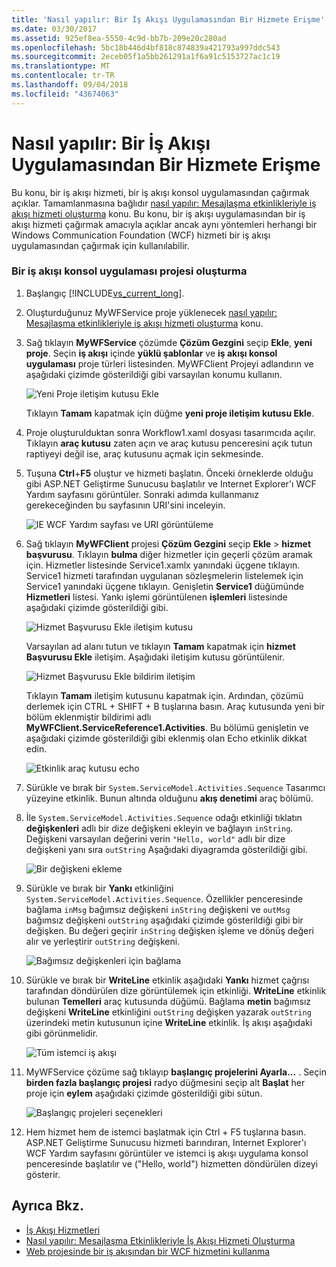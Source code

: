 ```yaml
---
title: 'Nasıl yapılır: Bir İş Akışı Uygulamasından Bir Hizmete Erişme'
ms.date: 03/30/2017
ms.assetid: 925ef8ea-5550-4c9d-bb7b-209e20c280ad
ms.openlocfilehash: 5bc18b446d4bf818c874839a421793a997ddc543
ms.sourcegitcommit: 2eceb05f1a5bb261291a1f6a91c5153727ac1c19
ms.translationtype: MT
ms.contentlocale: tr-TR
ms.lasthandoff: 09/04/2018
ms.locfileid: "43674063"
---
```

# <a name="how-to-access-a-service-from-a-workflow-application"></a>Nasıl yapılır: Bir İş Akışı Uygulamasından Bir Hizmete Erişme
Bu konu, bir iş akışı hizmeti, bir iş akışı konsol uygulamasından çağırmak açıklar. Tamamlanmasına bağlıdır [nasıl yapılır: Mesajlaşma etkinlikleriyle iş akışı hizmeti oluşturma](../../../../docs/framework/wcf/feature-details/how-to-create-a-workflow-service-with-messaging-activities.md) konu. Bu konu, bir iş akışı uygulamasından bir iş akışı hizmeti çağırmak amacıyla açıklar ancak aynı yöntemleri herhangi bir Windows Communication Foundation (WCF) hizmeti bir iş akışı uygulamasından çağırmak için kullanılabilir.

### <a name="create-a-workflow-console-application-project"></a>Bir iş akışı konsol uygulaması projesi oluşturma

1.  Başlangıç [!INCLUDE[vs_current_long](../../../../includes/vs-current-long-md.md)].

2.  Oluşturduğunuz MyWFService proje yüklenecek [nasıl yapılır: Mesajlaşma etkinlikleriyle iş akışı hizmeti oluşturma](../../../../docs/framework/wcf/feature-details/how-to-create-a-workflow-service-with-messaging-activities.md) konu.

3.  Sağ tıklayın **MyWFService** çözümde **Çözüm Gezgini** seçip **Ekle**, **yeni proje**. Seçin **iş akışı** içinde **yüklü şablonlar** ve **iş akışı konsol uygulaması** proje türleri listesinden. MyWFClient Projeyi adlandırın ve aşağıdaki çizimde gösterildiği gibi varsayılan konumu kullanın.

     ![Yeni Proje iletişim kutusu Ekle](../../../../docs/framework/wcf/feature-details/media/addnewprojectdlg.JPG "AddNewProjectDlg")

     Tıklayın **Tamam** kapatmak için düğme **yeni proje iletişim kutusu Ekle**.

4.  Proje oluşturulduktan sonra Workflow1.xaml dosyası tasarımcıda açılır. Tıklayın **araç kutusu** zaten açın ve araç kutusu penceresini açık tutun raptiyeyi değil ise, araç kutusunu açmak için sekmesinde.

5.  Tuşuna **Ctrl**+**F5** oluştur ve hizmeti başlatın. Önceki örneklerde olduğu gibi ASP.NET Geliştirme Sunucusu başlatılır ve Internet Explorer'ı WCF Yardım sayfasını görüntüler. Sonraki adımda kullanmanız gerekeceğinden bu sayfasının URI'sini inceleyin.

     ![IE WCF Yardım sayfası ve URI görüntüleme](../../../../docs/framework/wcf/feature-details/media/iewcfhelppagewuri.JPG "IEWCFHelpPageWURI")

6.  Sağ tıklayın **MyWFClient** projesi **Çözüm Gezgini** seçip **Ekle** > **hizmet başvurusu**. Tıklayın **bulma** diğer hizmetler için geçerli çözüm aramak için. Hizmetler listesinde Service1.xamlx yanındaki üçgene tıklayın. Service1 hizmeti tarafından uygulanan sözleşmelerin listelemek için Service1 yanındaki üçgene tıklayın. Genişletin **Service1** düğümünde **Hizmetleri** listesi. Yankı işlemi görüntülenen **işlemleri** listesinde aşağıdaki çizimde gösterildiği gibi.

     ![Hizmet Başvurusu Ekle iletişim kutusu](../../../../docs/framework/wcf/feature-details/media/addservicereference.JPG "Addservıcereference")

     Varsayılan ad alanı tutun ve tıklayın **Tamam** kapatmak için **hizmet Başvurusu Ekle** iletişim. Aşağıdaki iletişim kutusu görüntülenir.

     ![Hizmet Başvurusu Ekle bildirim iletişim](../../../../docs/framework/wcf/feature-details/media/asrdlg.JPG "ASRDlg")

     Tıklayın **Tamam** iletişim kutusunu kapatmak için. Ardından, çözümü derlemek için CTRL + SHIFT + B tuşlarına basın. Araç kutusunda yeni bir bölüm eklenmiştir bildirimi adlı **MyWFClient.ServiceReference1.Activities**. Bu bölümü genişletin ve aşağıdaki çizimde gösterildiği gibi eklenmiş olan Echo etkinlik dikkat edin.

     ![Etkinlik araç kutusu echo](../../../../docs/framework/wcf/feature-details/media/echoactivity.JPG "EchoActivity")

7.  Sürükle ve bırak bir <!--zz <xref:System.ServiceModel.Activities.Sequence>--> `System.ServiceModel.Activities.Sequence` Tasarımcı yüzeyine etkinlik. Bunun altında olduğunu **akış denetimi** araç bölümü.

8.  İle <!--zz <xref:System.ServiceModel.Activities.Sequence>--> `System.ServiceModel.Activities.Sequence` odağı etkinliği tıklatın **değişkenleri** adlı bir dize değişkeni ekleyin ve bağlayın `inString`. Değişkeni varsayılan değerini verin `"Hello, world"` adlı bir dize değişkeni yanı sıra `outString` Aşağıdaki diyagramda gösterildiği gibi.

     ![Bir değişkeni ekleme](../../../../docs/framework/wcf/feature-details/media/instringvar.JPG "inStringVar")

9. Sürükle ve bırak bir **Yankı** etkinliğini <!--zz <xref:System.ServiceModel.Activities.Sequence>--> `System.ServiceModel.Activities.Sequence`. Özellikler penceresinde bağlama `inMsg` bağımsız değişkeni `inString` değişkeni ve `outMsg` bağımsız değişkeni `outString` aşağıdaki çizimde gösterildiği gibi bir değişken. Bu değeri geçirir `inString` değişken işleme ve dönüş değeri alır ve yerleştirir `outString` değişkeni.

     ![Bağımsız değişkenleri için bağlama](../../../../docs/framework/wcf/feature-details/media/argumentbind.JPG "ArgumentBind")

10. Sürükle ve bırak bir **WriteLine** etkinlik aşağıdaki **Yankı** hizmet çağrısı tarafından döndürülen dize görüntülemek için etkinliği. **WriteLine** etkinlik bulunan **Temelleri** araç kutusunda düğümü. Bağlama **metin** bağımsız değişkeni **WriteLine** etkinliğini `outString` değişken yazarak `outString` üzerindeki metin kutusunun içine **WriteLine** etkinlik. İş akışı aşağıdaki gibi görünmelidir.

     ![Tüm istemci iş akışı](../../../../docs/framework/wcf/feature-details/media/completeclientwf.JPG "CompleteClientWF")

11. MyWFService çözüme sağ tıklayıp **başlangıç projelerini Ayarla...** . Seçin **birden fazla başlangıç projesi** radyo düğmesini seçip alt **Başlat** her proje için **eylem** aşağıdaki çizimde gösterildiği gibi sütun.

     ![Başlangıç projeleri seçenekleri](../../../../docs/framework/wcf/feature-details/media/startupprojects.JPG "StartupProjects")

12. Hem hizmet hem de istemci başlatmak için Ctrl + F5 tuşlarına basın. ASP.NET Geliştirme Sunucusu hizmeti barındıran, Internet Explorer'ı WCF Yardım sayfasını görüntüler ve istemci iş akışı uygulama konsol penceresinde başlatılır ve ("Hello, world") hizmetten döndürülen dizeyi gösterir.

## <a name="see-also"></a>Ayrıca Bkz.

- [İş Akışı Hizmetleri](../../../../docs/framework/wcf/feature-details/workflow-services.md)
- [Nasıl yapılır: Mesajlaşma Etkinlikleriyle İş Akışı Hizmeti Oluşturma](../../../../docs/framework/wcf/feature-details/how-to-create-a-workflow-service-with-messaging-activities.md)
- [Web projesinde bir iş akışından bir WCF hizmetini kullanma](https://go.microsoft.com/fwlink/?LinkId=207725)
